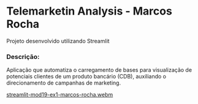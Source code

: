 # Telemarketin Analysis - Marcos Rocha

Projeto desenvolvido utilizando Streamlit

### Descrição: 
Aplicação que automatiza o carregamento de bases para visualização de potenciais clientes de um produto bancário (CDB), auxiliando o direcionamento de campanhas de marketing.



[streamlit-mod19-ex1-marcos-rocha.webm](https://github.com/user-attachments/assets/d1786a2c-f9ce-4d0d-a0e4-151311b3bc68)
